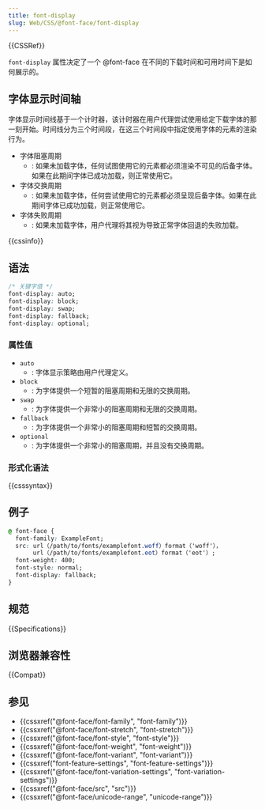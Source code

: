 ```yaml
---
title: font-display
slug: Web/CSS/@font-face/font-display
---
```


{{CSSRef}}

`font-display` 属性决定了一个 @font-face 在不同的下载时间和可用时间下是如何展示的。

## 字体显示时间轴

字体显示时间线基于一个计时器，该计时器在用户代理尝试使用给定下载字体的那一刻开始。时间线分为三个时间段，在这三个时间段中指定使用字体的元素的渲染行为。

- 字体阻塞周期
  - : 如果未加载字体，任何试图使用它的元素都必须渲染不可见的后备字体。如果在此期间字体已成功加载，则正常使用它。
- 字体交换周期
  - : 如果未加载字体，任何尝试使用它的元素都必须呈现后备字体。如果在此期间字体已成功加载，则正常使用它。
- 字体失败周期
  - : 如果未加载字体，用户代理将其视为导致正常字体回退的失败加载。

{{cssinfo}}

## 语法

```css
/* 关键字值 */
font-display: auto;
font-display: block;
font-display: swap;
font-display: fallback;
font-display: optional;
```

### 属性值

- `auto`
  - : 字体显示策略由用户代理定义。
- `block`
  - : 为字体提供一个短暂的阻塞周期和无限的交换周期。
- `swap`
  - : 为字体提供一个非常小的阻塞周期和无限的交换周期。
- `fallback`
  - : 为字体提供一个非常小的阻塞周期和短暂的交换周期。
- `optional`
  - : 为字体提供一个非常小的阻塞周期，并且没有交换周期。

### 形式化语法

{{csssyntax}}

## 例子

```css
@ font-face {
  font-family: ExampleFont;
  src: url（/path/to/fonts/examplefont.woff）format（'woff'），
       url（/path/to/fonts/examplefont.eot）format（'eot'）;
  font-weight: 400;
  font-style: normal;
  font-display: fallback;
}
```

## 规范

{{Specifications}}

## 浏览器兼容性

{{Compat}}

## 参见

- {{cssxref("@font-face/font-family", "font-family")}}
- {{cssxref("@font-face/font-stretch", "font-stretch")}}
- {{cssxref("@font-face/font-style", "font-style")}}
- {{cssxref("@font-face/font-weight", "font-weight")}}
- {{cssxref("@font-face/font-variant", "font-variant")}}
- {{cssxref("font-feature-settings", "font-feature-settings")}}
- {{cssxref("@font-face/font-variation-settings", "font-variation-settings")}}
- {{cssxref("@font-face/src", "src")}}
- {{cssxref("@font-face/unicode-range", "unicode-range")}}

